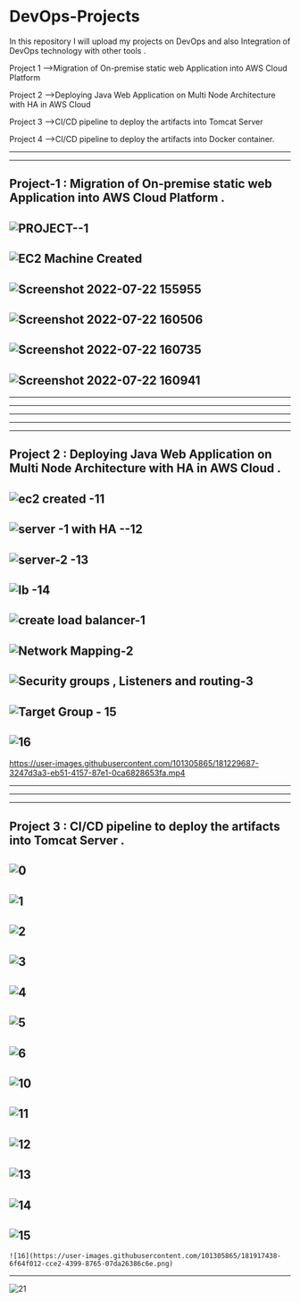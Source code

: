 
# DevOps-Projects  
In this repository I will upload my projects on DevOps and also Integration of DevOps technology with other tools .
 
Project 1 -->Migration of On-premise static web Application into AWS
Cloud Platform 

Project 2 -->Deploying Java Web Application on Multi Node Architecture
with HA in AWS Cloud   

Project 3 -->CI/CD pipeline to deploy the artifacts into Tomcat Server 

Project 4 -->CI/CD pipeline to deploy the artifacts into Docker container.
 
-----------------------------------------------------------------------------------------------------
-----------------------------------------------------------------------------------------------------
## Project-1 : Migration of On-premise  static web Application into AWS Cloud Platform . 
![PROJECT--1](https://user-images.githubusercontent.com/101305865/181105244-49a3be62-6d20-4747-9773-f042269a25a2.png) 
---------
![EC2  Machine Created](https://user-images.githubusercontent.com/101305865/181105263-4b1e958d-1aee-439c-a0f3-b5a3ee873a01.png)
 --------
![Screenshot 2022-07-22 155955](https://user-images.githubusercontent.com/101305865/181105305-376bb199-3293-4728-a4f9-c984e7f7cf99.png)
 ---------
![Screenshot 2022-07-22 160506](https://user-images.githubusercontent.com/101305865/181105397-5e952c52-90c2-4130-956d-c9fbe44f5e1c.png) 
----------
![Screenshot 2022-07-22 160735](https://user-images.githubusercontent.com/101305865/181105416-324cbe02-343e-4650-bf24-1d2c340e0d57.png) 
-----------
![Screenshot 2022-07-22 160941](https://user-images.githubusercontent.com/101305865/181105440-60435a8d-fb32-46a8-965d-259924bdd26e.png)
 ------------------------------------------------------------------------------------------------------------------------------------
 ------------------------------------------------------------------------------------------------------------------------------------
 ------------------------------------------------------------------------------------------------------------------------------------
 ------------------------------------------------------------------------------------------------------------------------------------
------------------------------------------------------------------------------------------------------------------------------------
  -----------------------------------------------------------------------------------------------------------------------------------  
   
  ## Project 2 : Deploying Java Web Application on Multi Node Architecture with HA in AWS Cloud .
![ec2 created -11](https://user-images.githubusercontent.com/101305865/181226556-43d5bc45-0416-4e8d-894f-c8ab6b6c4cdf.png)
---------------
![server -1 with HA --12](https://user-images.githubusercontent.com/101305865/181226741-bb8fd14f-68c1-4b68-ab9c-b36664c9232b.png)
-------------- 
![server-2 -13](https://user-images.githubusercontent.com/101305865/181226920-b0321c58-76f4-41d4-9319-c79b85b3c392.png) 
 -------------
![lb -14](https://user-images.githubusercontent.com/101305865/181228095-9ce15fed-2057-49cd-a248-5a54f60cfdbb.png)
-------------- 
![create load balancer-1](https://user-images.githubusercontent.com/101305865/181228284-b6e4f183-4846-4956-bf31-18aab3d1be82.png)
-------------
![Network Mapping-2](https://user-images.githubusercontent.com/101305865/181228570-3a7e20e7-b28a-40ed-8de1-86a151cfb2c0.png)
 -----------
![Security groups , Listeners and routing-3](https://user-images.githubusercontent.com/101305865/181228667-68674999-8bac-4171-8469-aeb573fc05b7.png)
------------
![Target Group - 15](https://user-images.githubusercontent.com/101305865/181230141-fc160e93-e8c8-4908-99c1-1827b75328f5.png)
------------
![16](https://user-images.githubusercontent.com/101305865/181230404-639c6a70-3574-4bc6-8237-9e601c5dff6b.png)
------------
https://user-images.githubusercontent.com/101305865/181229687-3247d3a3-eb51-4157-87e1-0ca6828653fa.mp4

--------------------------------------------------------------------------------------------------------------------------
--------------------------------------------------------------------------------------------------------------------------
---------------------------------------------------------------------------------------------------------- --------------

 ## Project 3 : CI/CD pipeline to deploy the artifacts into Tomcat Server . 
![0](https://user-images.githubusercontent.com/101305865/181917140-18e12b5a-08aa-4008-b79e-d5c6b7f1cb05.png)
---------------------
![1](https://user-images.githubusercontent.com/101305865/181917200-216953f7-bdb3-4c34-bdf2-1f885c607521.png)
 --------------------------------------------
 ![2](https://user-images.githubusercontent.com/101305865/181917210-c20530f8-d1fa-4261-b5f6-1e2cec4a8098.png)
--------------------------------------------
 ![3](https://user-images.githubusercontent.com/101305865/181917234-a75e1ef8-cfa5-4245-a00a-7916952f9443.png)
---------------------------------
![4](https://user-images.githubusercontent.com/101305865/181917242-d4287d33-641d-428b-881a-2b2be0f112e1.png)
------------------------
  ![5](https://user-images.githubusercontent.com/101305865/181917289-15177b39-f24b-44ab-968f-2292b2ad73e1.png)
------------------------------------
![6](https://user-images.githubusercontent.com/101305865/181917303-a6699dab-2d2c-40d0-9d7a-2960af602ae1.png)
-----------------------  
 ![10](https://user-images.githubusercontent.com/101305865/181917322-f04c7c9b-76ff-4610-8f95-9b634b2b2da8.png)
---------------
 ![11](https://user-images.githubusercontent.com/101305865/181917340-dbae15e4-fc58-403d-a7fb-5c48ae60990c.png)
-------------------
![12](https://user-images.githubusercontent.com/101305865/181917362-8a7b315e-bf09-43e1-abf3-1148ebb38edc.png)
 -------------------------
 ![13](https://user-images.githubusercontent.com/101305865/181917385-088bc60f-2a28-487d-aecc-0e96409dadd3.png)
------------------------
 ![14](https://user-images.githubusercontent.com/101305865/181917397-12db4478-70cd-4da9-ab55-084f083ed379.png)
 -----------------
 ![15](https://user-images.githubusercontent.com/101305865/181917416-3a8b9074-a0d4-49e0-8d57-c76ad745e4a6.png)
--------------
    ![16](https://user-images.githubusercontent.com/101305865/181917438-6f64f012-cce2-4399-8765-07da26386c6e.png)
--------------
 ![21](https://user-images.githubusercontent.com/101305865/181917448-f99e7ac8-53f7-46bb-b6c8-c5401642c34c.png)
    
    
